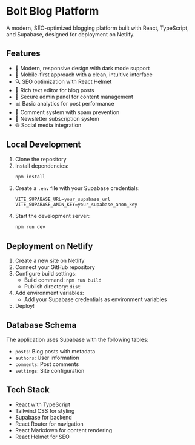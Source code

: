 # Bolt Blog Platform

A modern, SEO-optimized blogging platform built with React, TypeScript, and Supabase, designed for deployment on Netlify.

## Features

- 🎨 Modern, responsive design with dark mode support
- 📱 Mobile-first approach with a clean, intuitive interface
- 🔍 SEO optimization with React Helmet
- 📝 Rich text editor for blog posts
- 👤 Secure admin panel for content management
- 📊 Basic analytics for post performance
- 💬 Comment system with spam prevention
- 📧 Newsletter subscription system
- 🌐 Social media integration

## Local Development

1. Clone the repository
2. Install dependencies:
   ```bash
   npm install
   ```
3. Create a `.env` file with your Supabase credentials:
   ```env
   VITE_SUPABASE_URL=your_supabase_url
   VITE_SUPABASE_ANON_KEY=your_supabase_anon_key
   ```
4. Start the development server:
   ```bash
   npm run dev
   ```

## Deployment on Netlify

1. Create a new site on Netlify
2. Connect your GitHub repository
3. Configure build settings:
   - Build command: `npm run build`
   - Publish directory: `dist`
4. Add environment variables:
   - Add your Supabase credentials as environment variables
5. Deploy!

## Database Schema

The application uses Supabase with the following tables:

- `posts`: Blog posts with metadata
- `authors`: User information
- `comments`: Post comments
- `settings`: Site configuration

## Tech Stack

- React with TypeScript
- Tailwind CSS for styling
- Supabase for backend
- React Router for navigation
- React Markdown for content rendering
- React Helmet for SEO